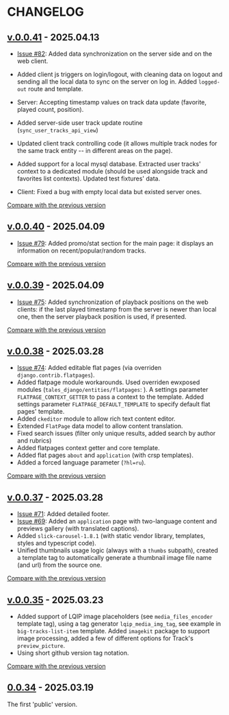 <!--
 @since 2025.03.19
 @changed 2025.04.13, 18:57
-->

# CHANGELOG

## [v.0.0.41](https://github.com/lilliputten/march-tales/releases/tag/v.0.0.41) - 2025.04.13

- [Issue #82](https://github.com/lilliputten/march-tales/issues/82): Added data synchronization on the server side and on the web client.

- Added client js triggers on login/logout, with cleaning data on logout and sending all the local data to sync on the server on log in. Added `logged-out` route and template.
- Server: Accepting timestamp values on track data update (favorite, played count, position).
- Added server-side user track update routine (`sync_user_tracks_api_view`)
- Updated client track controlling code (it allows multiple track nodes for the same track entity -- in different areas on the page).
- Added support for a local mysql database. Extracted user tracks' context to a dedicated module (should be used alongside track and favorites list contexts). Updated test fixtures' data.
- Client: Fixed a bug with empty local data but existed server ones.

[Compare with the previous version](https://github.com/lilliputten/march-tales/compare/v.0.0.40...v.0.0.41)

## [v.0.0.40](https://github.com/lilliputten/march-tales/releases/tag/v.0.0.40) - 2025.04.09

- [Issue #79](https://github.com/lilliputten/march-tales/issues/79): Added promo/stat section for the main page: it displays an information on recent/popular/random tracks.

[Compare with the previous version](https://github.com/lilliputten/march-tales/compare/v.0.0.39...v.0.0.40)

## [v.0.0.39](https://github.com/lilliputten/march-tales/releases/tag/v.0.0.39) - 2025.04.09

- [Issue #75](https://github.com/lilliputten/march-tales/issues/75): Added synchronization of playback positions on the web clients: if the last played timestamp from the server is newer than local one, then the server playback position is used, if presented.

[Compare with the previous version](https://github.com/lilliputten/march-tales/compare/v.0.0.38...v.0.0.39)

## [v.0.0.38](https://github.com/lilliputten/march-tales/releases/tag/v.0.0.38) - 2025.03.28

- [Issue #74](https://github.com/lilliputten/march-tales/issues/74): Added editable flat pages (via overriden `django.contrib.flatpages`).
- Added flatpage module workarounds. Used overriden ewxposed modules (`tales_django/entities/flatpages`: ). A settings parameter `FLATPAGE_CONTEXT_GETTER` to pass a context to the template. Added settings parameter `FLATPAGE_DEFAULT_TEMPLATE` to specify default flat pages' template.
- Added `ckeditor` module to allow rich text content editor.
- Extended `FlatPage` data model to allow content translation.
- Fixed search issues (filter only unique results, added search by author and rubrics)
- Added flatpages context getter and core template.
- Added flat pages `about` and `application` (with crsp templates).
- Added a forced language parameter (`?hl=ru`).

[Compare with the previous version](https://github.com/lilliputten/march-tales/compare/v.0.0.37...v.0.0.38)

## [v.0.0.37](https://github.com/lilliputten/march-tales/releases/tag/v.0.0.37) - 2025.03.28

- [Issue #71](https://github.com/lilliputten/march-tales/issues/71): Added detailed footer.
- [Issue #69](https://github.com/lilliputten/march-tales/issues/69): Added an `application` page with two-language content and previews gallery (with translated captions).
- Added `slick-carousel-1.8.1` (with static vendor library, templates, styles and typescript code).
- Unified thumbnails usage logic (always with a `thumbs` subpath), created a template tag to automatically generate a thumbnail image file name (and url) from the source one.

[Compare with the previous version](https://github.com/lilliputten/march-tales/compare/v.0.0.35...v.0.0.37)

## [v.0.0.35](https://github.com/lilliputten/march-tales/releases/tag/v.0.0.35) - 2025.03.23

- Added support of LQIP image placeholders (see `media_files_encoder` template tag), using a tag generator `lqip_media_img_tag`, see example in `big-tracks-list-item` template. Added `imagekit` package to support image processing, added a few of different options for Track's `preview_picture`.
- Using short github version tag notation.

[Compare with the previous version](https://github.com/lilliputten/march-tales/compare/march-tales-v.0.0.34...v.0.0.35)

## [0.0.34](https://github.com/lilliputten/march-tales/tree/march-tales-v.0.0.34) - 2025.03.19

The first 'public' version.
